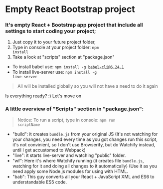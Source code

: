 # Empty React Bootstrap project

### It's empty React + Bootstrap app project that include all settings to start coding your project;
1) Just copy it to your future project folder, 
2) Type in console at your project folder: <code>npm install</code>
3) Take a look at "scripts" section at "package.json"

+ To install babel use: <code>npm install -g babel-cli@6.24.1</code>
+ To install live-server use: <code>npm install -g live-server</code>

> All will be installed globally so you will not have a need to do it again

Is everything ready? :) 
Let's move on

### A little overview of "Scripts" section in "package.json":
> Notice: To run a script, type in console: <code>npm run scriptName</code>
+ "build": it creates  <code>bundle.js</code> from your original JS (It's not watching for your changes, you need every time as you got changes run this script, it's not convinient, so I don't use Browserify, but do Watchify instead, until I get accustomed to Webpack)
+ "live": it starts live-server and watching "public" folder. 
+ "wf": Here it's where Watchify running (it creates file <code>bundle.js</code>, watching for it and doing all changes to it automatically) (Use it as you need apply some Node.js modules for using with HTML.
+ "bab": This guy converts all your React + JavaScript XML and ES6 to understandable ES5 code.  
